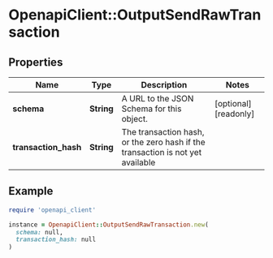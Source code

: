 # OpenapiClient::OutputSendRawTransaction

## Properties

| Name | Type | Description | Notes |
| ---- | ---- | ----------- | ----- |
| **schema** | **String** | A URL to the JSON Schema for this object. | [optional][readonly] |
| **transaction_hash** | **String** | The transaction hash, or the zero hash if the transaction is not yet available |  |

## Example

```ruby
require 'openapi_client'

instance = OpenapiClient::OutputSendRawTransaction.new(
  schema: null,
  transaction_hash: null
)
```

